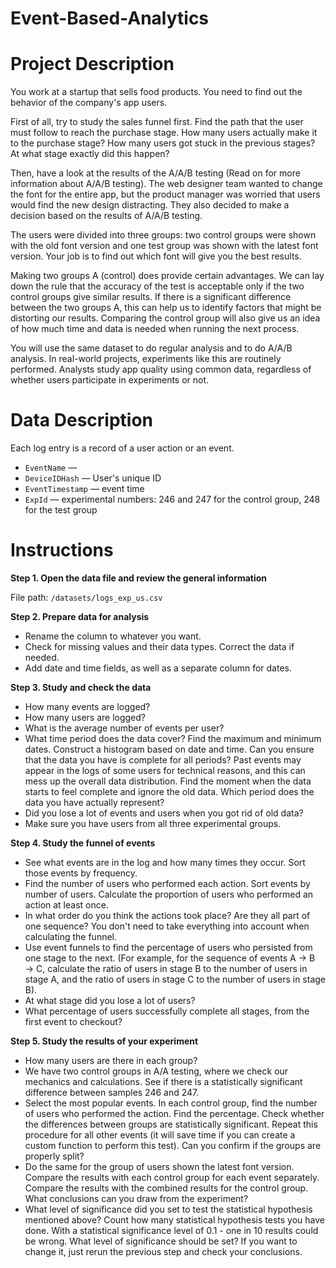 # Event-Based-Analytics

# Project Description

You work at a startup that sells food products. You need to find out the behavior of the company's app users.

First of all, try to study the sales funnel first. Find the path that the user must follow to reach the purchase stage. How many users actually make it to the purchase stage? How many users got stuck in the previous stages? At what stage exactly did this happen?

Then, have a look at the results of the A/A/B testing (Read on for more information about A/A/B testing). The web designer team wanted to change the font for the entire app, but the product manager was worried that users would find the new design distracting. They also decided to make a decision based on the results of A/A/B testing.

The users were divided into three groups: two control groups were shown with the old font version and one test group was shown with the latest font version. Your job is to find out which font will give you the best results.

Making two groups A (control) does provide certain advantages. We can lay down the rule that the accuracy of the test is acceptable only if the two control groups give similar results. If there is a significant difference between the two groups A, this can help us to identify factors that might be distorting our results. Comparing the control group will also give us an idea of how much time and data is needed when running the next process.

You will use the same dataset to do regular analysis and to do A/A/B analysis. In real-world projects, experiments like this are routinely performed. Analysts study app quality using common data, regardless of whether users participate in experiments or not.

# Data Description

Each log entry is a record of a user action or an event.

- `EventName` — 
- `DeviceIDHash` — User's unique ID
- `EventTimestamp` — event time
- `ExpId` — experimental numbers: 246 and 247 for the control group, 248 for the test group

# Instructions

**Step 1. Open the data file and review the general information**

File path: `/datasets/logs_exp_us.csv` 

**Step 2. Prepare data for analysis**

- Rename the column to whatever you want.
- Check for missing values and their data types. Correct the data if needed.
- Add date and time fields, as well as a separate column for dates.

**Step 3. Study and check the data**

- How many events are logged?
- How many users are logged?
- What is the average number of events per user?
- What time period does the data cover? Find the maximum and minimum dates. Construct a histogram based on date and time. Can you ensure that the data you have is complete for all periods? Past events may appear in the logs of some users for technical reasons, and this can mess up the overall data distribution. Find the moment when the data starts to feel complete and ignore the old data. Which period does the data you have actually represent?
- Did you lose a lot of events and users when you got rid of old data?
- Make sure you have users from all three experimental groups.

**Step 4. Study the funnel of events**

- See what events are in the log and how many times they occur. Sort those events by frequency.
- Find the number of users who performed each action. Sort events by number of users. Calculate the proportion of users who performed an action at least once.
- In what order do you think the actions took place? Are they all part of one sequence? You don't need to take everything into account when calculating the funnel.
- Use event funnels to find the percentage of users who persisted from one stage to the next. (For example, for the sequence of events A → B → C, calculate the ratio of users in stage B to the number of users in stage A, and the ratio of users in stage C to the number of users in stage B).
- At what stage did you lose a lot of users?
- What percentage of users successfully complete all stages, from the first event to checkout?

**Step 5. Study the results of your experiment**

- How many users are there in each group?
- We have two control groups in A/A testing, where we check our mechanics and calculations. See if there is a statistically significant difference between samples 246 and 247.
- Select the most popular events. In each control group, find the number of users who performed the action. Find the percentage. Check whether the differences between groups are statistically significant. Repeat this procedure for all other events (it will save time if you can create a custom function to perform this test). Can you confirm if the groups are properly split?
- Do the same for the group of users shown the latest font version. Compare the results with each control group for each event separately. Compare the results with the combined results for the control group. What conclusions can you draw from the experiment?
- What level of significance did you set to test the statistical hypothesis mentioned above? Count how many statistical hypothesis tests you have done. With a statistical significance level of 0.1 - one in 10 results could be wrong. What level of significance should be set? If you want to change it, just rerun the previous step and check your conclusions.
